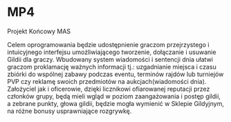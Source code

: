 # MP4
Projekt Końcowy MAS

Celem oprogramowania będzie udostępnienie graczom przejrzystego i intuicyjnego interfejsu umożliwiającego tworzenie,
dołączanie i usuwanie Gildii dla graczy.
Wbudowany system wiadomości i sentencji dnia ułatwi graczom proklamację ważnych informacji tj.: uzgadnianie miejsca i czasu
zbiórki do wspólnej zabawy podczas eventu, terminów rajdów lub turniejów PVP czy reklamę swoich przedmiotów na
aukcjach(wiadomości dnia).
Założyciel jak i oficerowie, dzięki licznikowi ofiarowanej reputacji przez członków grupy, będą mieli wgląd w poziom
zaangażowania i postęp gildii, a zebrane punkty, głowa gildii, będzie mogła wymienić w Sklepie Gildyjnym, na różne bonusy
usprawniające rozgrywkę.
